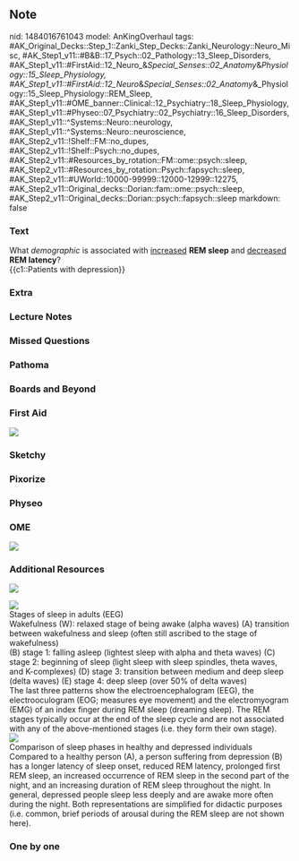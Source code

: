 ## Note
nid: 1484016761043
model: AnKingOverhaul
tags: #AK_Original_Decks::Step_1::Zanki_Step_Decks::Zanki_Neurology::Neuro_Misc, #AK_Step1_v11::#B&B::17_Psych::02_Pathology::13_Sleep_Disorders, #AK_Step1_v11::#FirstAid::12_Neuro_&_Special_Senses::02_Anatomy_&_Physiology::15_Sleep_Physiology, #AK_Step1_v11::#FirstAid::12_Neuro_&_Special_Senses::02_Anatomy_&_Physiology::15_Sleep_Physiology::REM_Sleep, #AK_Step1_v11::#OME_banner::Clinical::12_Psychiatry::18_Sleep_Physiology, #AK_Step1_v11::#Physeo::07_Psychiatry::02_Psychiatry::16_Sleep_Disorders, #AK_Step1_v11::^Systems::Neuro::neurology, #AK_Step1_v11::^Systems::Neuro::neuroscience, #AK_Step2_v11::!Shelf::FM::no_dupes, #AK_Step2_v11::!Shelf::Psych::no_dupes, #AK_Step2_v11::#Resources_by_rotation::FM::ome::psych::sleep, #AK_Step2_v11::#Resources_by_rotation::Psych::fapsych::sleep, #AK_Step2_v11::#UWorld::10000-99999::12000-12999::12275, #AK_Step2_v11::Original_decks::Dorian::fam::ome::psych::sleep, #AK_Step2_v11::Original_decks::Dorian::psych::fapsych::sleep
markdown: false

### Text
<div>
  <div>
    What <i>demographic</i> is associated with <u>increased</u>
    <b>REM sleep</b> and <u>decreased</u> <b>REM latency</b>?
  </div>
  <div>
    {{c1::Patients with depression}}
  </div>
</div>

### Extra


### Lecture Notes


### Missed Questions


### Pathoma


### Boards and Beyond


### First Aid
<img src="tmpFFzUG4.png">

### Sketchy


### Pixorize


### Physeo


### OME
<div class="ome-widget">
  <a href=
  "https://onlinemeded.org/spa/psychiatry/sleep-physiology/acquire?ref=anki">
  <img src="_OME_AnkiFlashcards_Lesson_3.png"></a>
</div>

### Additional Resources
<img src="paste-cf22f4c1be924599dc38ff888df795f7daca3e9e.jpg"
class="resizer">
<div><img src="big_5c51d02b2d8ed.jpg" class="resizer"></div>
<div>
  <div>
    <div>
      Stages of sleep in adults (EEG)
    </div>
  </div>
  <div>
    <div>
      <div>
        Wakefulness (W): relaxed stage of being awake (alpha waves)
        (A) transition between wakefulness and sleep (often still
        ascribed to the stage of wakefulness)
      </div>
      <div>
        (B) stage 1: falling asleep (lightest sleep with alpha and
        theta waves) (C) stage 2: beginning of sleep (light sleep
        with sleep spindles, theta waves, and K-complexes) (D)
        stage 3: transition between medium and deep sleep (delta
        waves) (E) stage 4: deep sleep (over 50% of delta waves)
      </div>
      <div>
        The last three patterns show the electroencephalogram
        (EEG), the electrooculogram (EOG; measures eye movement)
        and the electromyogram (EMG) of an index finger during REM
        sleep (dreaming sleep). The REM stages typically occur at
        the end of the sleep cycle and are not associated with any
        of the above-mentioned stages (i.e. they form their own
        stage).
      </div>
    </div>
  </div>
</div>
<div><img src="big_58ecde440bbb1.jpg" class="resizer"></div>
<div>
  <div>
    <div>
      Comparison of sleep phases in healthy and depressed
      individuals
    </div>
  </div>
  <div>
    <div>
      <div>
        Compared to a healthy person (A), a person suffering from
        depression (B) has a longer latency of sleep onset, reduced
        REM latency, prolonged first REM sleep, an increased
        occurrence of REM sleep in the second part of the night,
        and an increasing duration of REM sleep throughout the
        night. In general, depressed people sleep less deeply and
        are awake more often during the night. Both representations
        are simplified for didactic purposes (i.e. common, brief
        periods of arousal during the REM sleep are not shown
        here).
      </div>
    </div>
  </div>
</div>

### One by one

